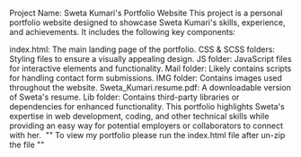 Project Name: Sweta Kumari's Portfolio Website
This project is a personal portfolio website designed to showcase Sweta Kumari's skills, experience, and achievements. It includes the following key components:

index.html: The main landing page of the portfolio.
CSS & SCSS folders: Styling files to ensure a visually appealing design.
JS folder: JavaScript files for interactive elements and functionality.
Mail folder: Likely contains scripts for handling contact form submissions.
IMG folder: Contains images used throughout the website.
Sweta_Kumari.resume.pdf: A downloadable version of Sweta's resume.
Lib folder: Contains third-party libraries or dependencies for enhanced functionality.
This portfolio highlights Sweta's expertise in web development, coding, and other technical skills while providing an easy way for potential employers or collaborators to connect with her.
​​
"" To view my portfolio please run the index.html file after un-zip the file ""





